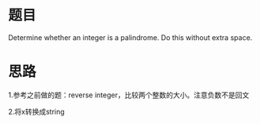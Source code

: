 # 题目

Determine whether an integer is a palindrome. Do this without extra space.

# 思路
1.参考之前做的题：reverse integer，比较两个整数的大小。注意负数不是回文

2.将x转换成string
